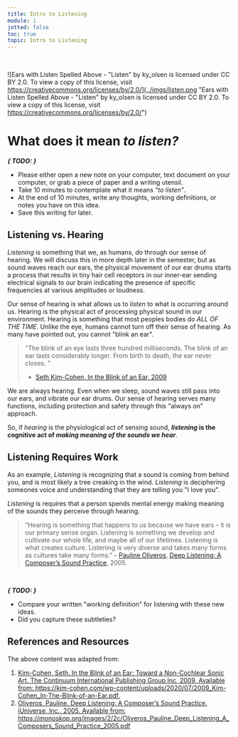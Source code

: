 ```yaml
---
title: Intro to Listening
module: 1
jotted: false
toc: true
topic: Intro to Listening
---
```



<br />

![Ears with Listen Spelled Above - "Listen" by ky_olsen is licensed under CC BY 2.0. To view a copy of this license, visit https://creativecommons.org/licenses/by/2.0/](../imgs/listen.png "Ears with Listen Spelled Above - "Listen" by ky_olsen is licensed under CC BY 2.0. To view a copy of this license, visit https://creativecommons.org/licenses/by/2.0/")

# What does it mean _to listen?_

**_{ TODO: }_**

- Please either open a new note on your computer, text document on your computer, or grab a piece of paper and a writing utensil.
- Take 10 minutes to contemplate what it means _"to listen"_.
- At the end of 10 minutes, write any thoughts, working definitions, or notes you have on this idea.
- Save this writing for later.


## Listening vs. Hearing

_Listening_ is something that we, as humans, _do_ through our sense of hearing. We will discuss this in more depth later in the semester, but as sound waves reach our ears, the physical movement of our ear drums starts a process that results in tiny hair cell receptors in our inner-ear sending electrical signals to our brain indicating the presence of specific frequencies at various amplitudes or loudness.

Our sense of hearing is what allows us to _listen_ to what is occurring around us. Hearing is the physical act of processing physical sound in our environment. Hearing is something that most peoples bodies do _ALL OF THE TIME_. Unlike the eye, humans cannot turn off their sense of hearing. As many have pointed out, you cannot "blink an ear".

> "The blink of an eye lasts three hundred milliseconds. The blink of an ear lasts considerably longer. From birth to death, the ear never closes. "
>
> - [Seth Kim-Cohen, In the Blink of an Ear, 2009](https://kim-cohen.com/wp-content/uploads/2020/07/2009_Kim-Cohen_In-The-Blink-of-an-Ear.pdf)

We are always hearing. Even when we sleep, sound waves still pass into our ears, and vibrate our ear drums. Our sense of hearing serves many functions, including protection and safety through this "always on" approach.

So, if _hearing_ is the physiological act of sensing sound, **_listening_ is the cognitive act of _making meaning of the sounds we hear_**.

## Listening Requires Work

As an example, _Listening_ is recognizing that a sound is coming from behind you, and is most likely a tree creaking in the wind. _Listening_ is deciphering someones voice and understanding that they are telling you "I love you".

_Listening_ is requires that a person spends mental energy making meaning of the sounds they perceive through hearing.


> “Hearing is something that happens to us because we have ears – it is our primary sense organ. Listening is something we develop and cultivate our whole life, and maybe all of our lifetimes. Listening is what creates culture. Listening is very diverse and takes many forms as cultures take many forms.”
> – [Pauline Oliveros](https://en.wikipedia.org/wiki/Pauline_Oliveros), [Deep Listening: A Composer’s Sound Practice](https://monoskop.org/images/2/2c/Oliveros_Pauline_Deep_Listening_A_Composers_Sound_Practice_2005.pdf), 2005.



<br />


**_{ TODO: }_**

- Compare your written "working definition" for listening with these new ideas.
- Did you capture these subtleties?


<div class="ref">
<h2>References and Resources</h2>

The above content was adapted from:

<ol>
<li><a href="https://kim-cohen.com/wp-content/uploads/2020/07/2009_Kim-Cohen_In-The-Blink-of-an-Ear.pdf">Kim-Cohen, Seth. In the Blink of an Ear: Toward a Non-Cochlear Sonic Art. The Continuum International Publishing Group Inc, 2009, Available from: https://kim-cohen.com/wp-content/uploads/2020/07/2009_Kim-Cohen_In-The-Blink-of-an-Ear.pdf.</a></li>
<li><a href="https://monoskop.org/images/2/2c/Oliveros_Pauline_Deep_Listening_A_Composers_Sound_Practice_2005.pdf">Oliveros, Pauline. Deep Listening: A Composer’s Sound Practice. iUniverse, Inc., 2005. Available from: https://monoskop.org/images/2/2c/Oliveros_Pauline_Deep_Listening_A_Composers_Sound_Practice_2005.pdf</a></li>
</ol>
</div>
